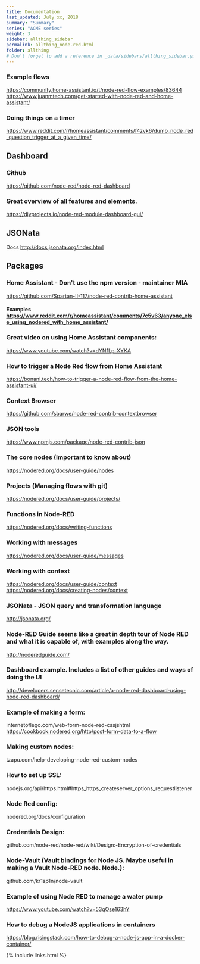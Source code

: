 ```yaml
---
title: Documentation 
last_updated: July xx, 2018
summary: "Summary"
series: "ACME series"
weight: 3
sidebar: allthing_sidebar
permalink: allthing_node-red.html
folder: allthing
# Don't forget to add a reference in _data/sidebars/allthing_sidebar.yml and/or _data/topnav.yml 
---
```


### Example flows
https://community.home-assistant.io/t/node-red-flow-examples/83644
https://www.juanmtech.com/get-started-with-node-red-and-home-assistant/

### Doing things on a timer
https://www.reddit.com/r/homeassistant/comments/f4zvk6/dumb_node_red_question_trigger_at_a_given_time/

## Dashboard
### Github
https://github.com/node-red/node-red-dashboard
### Great overview of all features and elements.
https://diyprojects.io/node-red-module-dashboard-gui/


## JSONata
Docs http://docs.jsonata.org/index.html

## Packages
### Home Assistant - Don't use the npm version - maintainer MIA
https://github.com/Spartan-II-117/node-red-contrib-home-assistant
#### Examples https://www.reddit.com/r/homeassistant/comments/7c5v63/anyone_else_using_nodered_with_home_assistant/

### Great video on using Home Assistant components:
https://www.youtube.com/watch?v=dYN1Lp-XYKA

### How to trigger a Node Red flow from Home Assistant
https://bonani.tech/how-to-trigger-a-node-red-flow-from-the-home-assistant-ui/

### Context Browser
https://github.com/sbarwe/node-red-contrib-contextbrowser

### JSON tools
https://www.npmjs.com/package/node-red-contrib-json

### The core nodes (Important to know about)
https://nodered.org/docs/user-guide/nodes

### Projects (Managing flows with git)
https://nodered.org/docs/user-guide/projects/

### Functions in Node-RED
https://nodered.org/docs/writing-functions

### Working with messages
https://nodered.org/docs/user-guide/messages

### Working with context 
https://nodered.org/docs/user-guide/context
https://nodered.org/docs/creating-nodes/context

### JSONata - JSON query and transformation language
http://jsonata.org/



### Node-RED Guide seems like a great in depth tour of Node RED and what it is capable of, with examples along the way. 
http://noderedguide.com/


### Dashboard example. Includes a list of other guides and ways of doing the UI
http://developers.sensetecnic.com/article/a-node-red-dashboard-using-node-red-dashboard/

### Example of making a form:
internetoflego.com/web-form-node-red-cssjshtml
https://cookbook.nodered.org/http/post-form-data-to-a-flow

### Making custom nodes:
tzapu.com/help-developing-node-red-custom-nodes

### How to set up SSL:
nodejs.org/api/https.html#https_https_createserver_options_requestlistener

### Node Red config: 
nodered.org/docs/configuration

### Credentials Design:
github.com/node-red/node-red/wiki/Design:-Encryption-of-credentials

### Node-Vault (Vault bindings for Node JS. Maybe useful in making a Vault Node-RED node. Node.):
github.com/kr1sp1n/node-vault

### Example of using Node RED to manage a water pump
https://www.youtube.com/watch?v=53qOse163hY

### How to debug a NodeJS applications in containers
https://blog.risingstack.com/how-to-debug-a-node-js-app-in-a-docker-container/

{% include links.html %}
